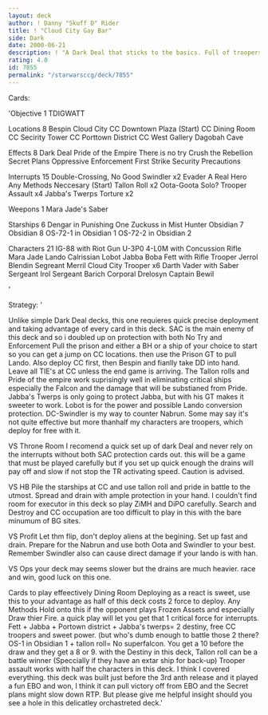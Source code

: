 ```yaml
---
layout: deck
author: ! Danny "Skuff D" Rider
title: ! "Cloud City Gay Bar"
side: Dark
date: 2000-06-21
description: ! "A Dark Deal that sticks to the basics. Full of troopers, TIE's and tricks, this deck relies on an old game factor: Surprise."
rating: 4.0
id: 7855
permalink: "/starwarsccg/deck/7855"
---
```

Cards: 

'Objective 1
TDIGWATT

Locations 8
Bespin
Cloud City
CC Downtown Plaza (Start)
CC Dining Room
CC Secirity Tower
CC Porttown District
CC West Gallery
Dagobah Cave

Effects 8
Dark Deal
Pride of the Empire
There is no try
Crush the Rebellion
Secret Plans
Oppressive Enforcement
First Strike
Security Precautions

Interrupts 15
Double-Crossing, No Good Swindler x2
Evader
A Real Hero
Any Methods Neccesary (Start)
Tallon Roll x2
Oota-Goota Solo?
Trooper Assault x4
Jabba's Twerps
Torture x2

Weepons 1
Mara Jade's Saber

Starships 6
Dengar in Punishing One
Zuckuss in Mist Hunter
Obsidian 7
Obsidian 8
OS-72-1 in Obsidian 1
OS-72-2 in Obsidian 2

Characters 21
IG-88 with Riot Gun
U-3P0
4-L0M with Concussion Rifle
Mara Jade
Lando Calrissian
Lobot
Jabba
Boba Fett with Rifle
Trooper Jerrol Blendin
Segreant Merril
Cloud City Trooper x6
Darth Vader with Saber
Sergeant Irol
Sergeant Barich
Corporal Drelosyn
Captain Bewil

'

Strategy: '

Unlike simple Dark Deal decks, this one requieres quick precise deployment and taking advantage of every card in this deck. SAC is the main enemy of this deck and so i doubled up on protection with both No Try and Enforcement
Pull the prison and either a BH or a ship of your choice to start so you can get a jump on CC locations. then use the Prison GT to pull Lando. Also deploy CC first, then Bespin and fianlly take DD into hand. Leave all TIE's at CC unless the end game is arriving. The Tallon rolls and Pride of the empire work suprisingly well in eliminating critical ships especially the Falcon and the damage that will be substianed from Pride.
Jabba's Twerps is only going to protect Jabba, but with his GT makes it sweeter to work. Lobot is for the power and possible Lando conversion protection. DC-Swindler is my way to counter Nabrun. Some may say it's not quite effective but more thanhalf my characters are troopers, which deploy for free with it.

VS Throne Room I recomend a quick set up of dark Deal and never rely on the interrupts without both SAC protection cards out. this will be a game that must be played carefully but if you set up quick enough the drains will pay off and slow if not stop the TR activating speed. Caution is advised.

VS HB Pile the starships at CC and use tallon roll and pride in battle to the utmost. Spread and drain with ample protection in your hand. I couldn't find room for executor in this deck so play ZiMH and DiPO carefully. Search and Destroy and CC occupation are too difficult to play in this with the bare minumum of BG sites.

VS Profit Let thm flip, don't deploy aliens at the begining. Set up fast and drain. Prepare for the Nabrun and use both Oota and Swindler to your best. Remember Swindler also can cause direct damage if your lando is with han.

VS Ops your deck may seems slower but the drains are much heavier. race and win, good luck on this one.

Cards to play effeectively
Dining Room Deploying as a react is sweet, use this to your advantage as half of this deck costs 2 force to deploy.
Any Methods Hold onto this if the opponent plays Frozen Assets and especially Draw thier Fire. a quick play will let you get that 1 critical force for interrupts.
Fett + Jabba + Portown district + Jabba's twerps= 2 destiny, free CC troopers and sweet power. (but who's dumb enough to battle those 2 there?
OS-1 in Obsidian 1 + tallon roll= No superfalcon. You get a 10 before the draw and they get a 8 or 9. with the Destiny in this deck, Tallon roll can be a battle winner (Speccially if they have an extar ship for back-up)
Trooper assault works with half the characters in this deck.
I think I covered everything. this deck was built just before the 3rd anth release and it played a fun EBO and won, I think it can pull victory off from EBO and the Secret plans might slow down RTP. But please give me helpful insight should you see a hole in this delicatley orchastreted deck.'
